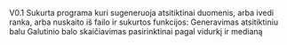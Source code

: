 V0.1
Sukurta programa kuri sugeneruoja atsitiktinai duomenis, arba ivedi ranka, arba nuskaito iš failo ir sukurtos funkcijos:
Generavimas atsitiktiniu balu
Galutinio balo skaičiavimas pasirinktinai pagal vidurkį ir medianą


